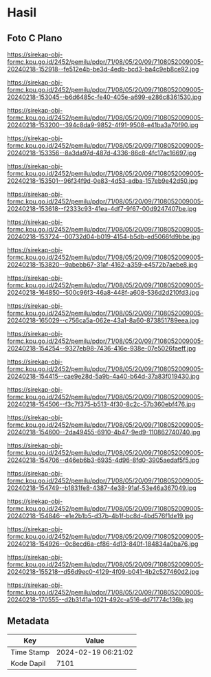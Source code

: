 # Hasil

## Foto C Plano

https://sirekap-obj-formc.kpu.go.id/2452/pemilu/pdpr/71/08/05/20/09/7108052009005-20240218-152918--fe512e4b-be3d-4edb-bcd3-ba4c9eb8ce92.jpg

https://sirekap-obj-formc.kpu.go.id/2452/pemilu/pdpr/71/08/05/20/09/7108052009005-20240218-153045--b6d6485c-fe40-405e-a699-e286c8361530.jpg

https://sirekap-obj-formc.kpu.go.id/2452/pemilu/pdpr/71/08/05/20/09/7108052009005-20240218-153200--394c8da9-9852-4f91-9508-e41ba3a70f90.jpg

https://sirekap-obj-formc.kpu.go.id/2452/pemilu/pdpr/71/08/05/20/09/7108052009005-20240218-153356--8a3da97d-487d-4336-86c8-4fc17ac16697.jpg

https://sirekap-obj-formc.kpu.go.id/2452/pemilu/pdpr/71/08/05/20/09/7108052009005-20240218-153501--96f34f9d-0e83-4d53-adba-157eb9e42d50.jpg

https://sirekap-obj-formc.kpu.go.id/2452/pemilu/pdpr/71/08/05/20/09/7108052009005-20240218-153618--f2333c93-41ea-4df7-9f67-00d9247407be.jpg

https://sirekap-obj-formc.kpu.go.id/2452/pemilu/pdpr/71/08/05/20/09/7108052009005-20240218-153724--00732d04-b019-4154-b5db-ed5066fd9bbe.jpg

https://sirekap-obj-formc.kpu.go.id/2452/pemilu/pdpr/71/08/05/20/09/7108052009005-20240218-153820--9abebb67-31af-4162-a359-e4572b7aebe8.jpg

https://sirekap-obj-formc.kpu.go.id/2452/pemilu/pdpr/71/08/05/20/09/7108052009005-20240218-164850--500c96f3-46a8-448f-a608-536d2d210fd3.jpg

https://sirekap-obj-formc.kpu.go.id/2452/pemilu/pdpr/71/08/05/20/09/7108052009005-20240218-165029--c756ca5a-062e-43a1-8a60-873851789eea.jpg

https://sirekap-obj-formc.kpu.go.id/2452/pemilu/pdpr/71/08/05/20/09/7108052009005-20240218-154254--9327eb98-7436-416e-938e-07e5026faeff.jpg

https://sirekap-obj-formc.kpu.go.id/2452/pemilu/pdpr/71/08/05/20/09/7108052009005-20240218-154415--cae9e28d-5a9b-4a40-b64d-37a83f019430.jpg

https://sirekap-obj-formc.kpu.go.id/2452/pemilu/pdpr/71/08/05/20/09/7108052009005-20240218-154506--f3c7f375-b513-4f30-8c2c-57b360ebf476.jpg

https://sirekap-obj-formc.kpu.go.id/2452/pemilu/pdpr/71/08/05/20/09/7108052009005-20240218-154600--2da49455-6910-4b47-9ed9-110862740740.jpg

https://sirekap-obj-formc.kpu.go.id/2452/pemilu/pdpr/71/08/05/20/09/7108052009005-20240218-154706--d46eb6b3-6935-4d96-8fd0-3905aedaf5f5.jpg

https://sirekap-obj-formc.kpu.go.id/2452/pemilu/pdpr/71/08/05/20/09/7108052009005-20240218-154749--b1831fe8-4387-4e38-91af-53e46a367049.jpg

https://sirekap-obj-formc.kpu.go.id/2452/pemilu/pdpr/71/08/05/20/09/7108052009005-20240218-154846--e1e2b1b5-d37b-4b1f-bc8d-4bd576f1de19.jpg

https://sirekap-obj-formc.kpu.go.id/2452/pemilu/pdpr/71/08/05/20/09/7108052009005-20240218-154926--0c8ecd6a-cf86-4d13-840f-184834a0ba76.jpg

https://sirekap-obj-formc.kpu.go.id/2452/pemilu/pdpr/71/08/05/20/09/7108052009005-20240218-155218--d56d9ec0-4129-4f09-b041-4b2c527460d2.jpg

https://sirekap-obj-formc.kpu.go.id/2452/pemilu/pdpr/71/08/05/20/09/7108052009005-20240218-170555--d2b3141a-1021-492c-a516-dd71774c136b.jpg


## Metadata

| Key        | Value               |
| ---------- | ------------------- |
| Time Stamp | 2024-02-19 06:21:02 |
| Kode Dapil | 7101                |



